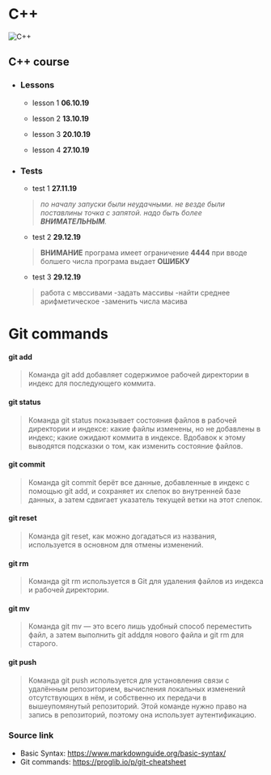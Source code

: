 # C++
![C++](https://upload.wikimedia.org/wikipedia/commons/thumb/1/18/ISO_C%2B%2B_Logo.svg/306px-ISO_C%2B%2B_Logo.svg.png)
## C++ course

 
- ### Lessons 
  - lesson 1 **06.10.19**
  - lesson 2 **13.10.19**
  
  - lesson 3 **20.10.19**
  - lesson 4 **27.10.19**
  
- ### Tests
  - test 1 **27.11.19**
  >*по началу запуски были неудачными.*
  >*не везде были поставлины точка с запятой.*
  >*надо быть более ***ВНИМАТЕЛЬНЫМ***.*
  - test 2 **29.12.19**
  >**ВНИМАНИЕ** програма имеет ограничение **4444** при вводе болшего числа програма выдает **ОШИБКУ**
  - test 3 **29.12.19**
  >работа с мвссивами
    -задать массивы
    -найти среднее арифметическое
    -заменить числа масива
    




# Git commands

#### git add
>Команда git add добавляет содержимое рабочей директории в индекс для последующего коммита.
#### git status
>Команда git status показывает состояния файлов в рабочей директории и индексе: какие файлы изменены, но не добавлены в индекс; какие ожидают коммита в индексе. Вдобавок к этому выводятся подсказки о том, как изменить состояние файлов.
#### git commit
>Команда git commit берёт все данные, добавленные в индекс с помощью git add, и сохраняет их слепок во внутренней базе данных, а затем сдвигает указатель текущей ветки на этот слепок.
#### git reset
>Команда git reset, как можно догадаться из названия, используется в основном для отмены изменений. 
#### git rm
>Команда git rm используется в Git для удаления файлов из индекса и рабочей директории.
#### git mv
>Команда git mv — это всего лишь удобный способ переместить файл, а затем выполнить git addдля нового файла и git rm для старого.
#### git push
>Команда git push используется для установления связи с удалённым репозиторием, вычисления локальных изменений отсутствующих в нём, и собственно их передачи в вышеупомянутый репозиторий. Этой команде нужно право на запись в репозиторий, поэтому она использует аутентификацию.
### Source link
 - Basic Syntax:
   <https://www.markdownguide.org/basic-syntax/>
 - Git commands:
   <https://proglib.io/p/git-cheatsheet>

